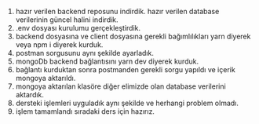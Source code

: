 1. hazır verilen backend reposunu indirdik. hazır verilen database verilerinin güncel halini indirdik.
2. .env dosyası kurulumu gerçekleştirdik.
3. backend dosyasına ve client dosyasına gerekli bağımlılıkları yarn diyerek veya npm i diyerek kurduk.
4. postman sorgusunu aynı şekilde ayarladık.
5. mongoDb backend bağlantısını yarn dev diyerek kurduk.
6. bağlantı kurduktan sonra postmanden gerekli sorgu yapıldı ve içerik mongoya aktarıldı.
7. mongoya aktarılan klasöre diğer elimizde olan database verilerini aktardık. 
8. dersteki işlemleri uyguladık aynı şekilde ve herhangi problem olmadı.
9. işlem tamamlandı sıradaki ders için hazırız.
